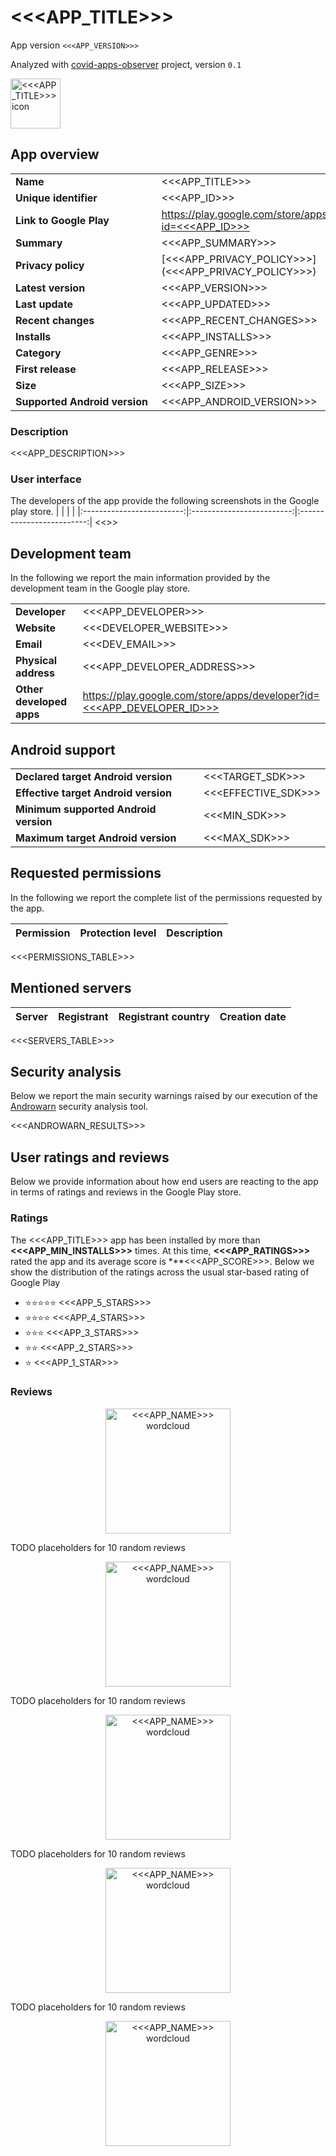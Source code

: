 # <<<APP_TITLE>>>
App version ``<<<APP_VERSION>>>``

Analyzed with [covid-apps-observer](http://github.com/covid-apps-observer) project, version ``0.1``

<img src="<<<ICON_PATH>>>" alt="<<<APP_TITLE>>> icon" width="80"/>

## App overview
| | |
|-------------------------|-------------------------| 
| **Name**&nbsp;&nbsp;&nbsp;&nbsp;&nbsp;&nbsp;&nbsp;&nbsp;&nbsp;&nbsp;&nbsp;&nbsp;&nbsp;&nbsp;&nbsp;&nbsp;&nbsp;&nbsp;&nbsp;&nbsp;&nbsp;&nbsp;&nbsp;&nbsp;&nbsp;&nbsp;&nbsp;&nbsp;&nbsp;&nbsp;&nbsp;&nbsp;&nbsp;&nbsp;&nbsp;&nbsp;&nbsp;&nbsp;&nbsp;&nbsp;  | <<<APP_TITLE>>> |
| **Unique identifier** | <<<APP_ID>>> |
| **Link to Google Play** | [https://play.google.com/store/apps/details?id=<<<APP_ID>>>](https://play.google.com/store/apps/details?id=<<<APP_ID>>>) |
| **Summary**  | <<<APP_SUMMARY>>> |
| **Privacy policy** | [<<<APP_PRIVACY_POLICY>>>](<<<APP_PRIVACY_POLICY>>>) |
| **Latest version** | <<<APP_VERSION>>> |
| **Last update** | <<<APP_UPDATED>>> |
| **Recent changes** | <<<APP_RECENT_CHANGES>>> |
| **Installs**  | <<<APP_INSTALLS>>> |
| **Category** | <<<APP_GENRE>>> |
| **First release** | <<<APP_RELEASE>>> |
| **Size**  | <<<APP_SIZE>>> |
| **Supported Android version**  | <<<APP_ANDROID_VERSION>>> |

### Description
<<<APP_DESCRIPTION>>>


### User interface
The developers of the app provide the following screenshots in the Google play store.
| | | |
|:-------------------------:|:-------------------------:|:-------------------------:|
<<<SCREENSHOTS>>>

## Development team
In the following we report the main information provided by the development team in the Google play store.

| | |
|-------------------------|-------------------------|
| **Developer**  | <<<APP_DEVELOPER>>> |
| **Website**  | <<<DEVELOPER_WEBSITE>>> |
| **Email** | <<<DEV_EMAIL>>> |
| **Physical address**  | <<<APP_DEVELOPER_ADDRESS>>> |
| **Other developed apps**  | [https://play.google.com/store/apps/developer?id=<<<APP_DEVELOPER_ID>>>](https://play.google.com/store/apps/developer?id=<<<APP_DEVELOPER_ID>>>) |

## Android support

| | |
|-------------------------|-------------------------|
| **Declared target Android version**  | <<<TARGET_SDK>>> |
| **Effective target Android version**  | <<<EFFECTIVE_SDK>>> |
| **Minimum supported Android version**  | <<<MIN_SDK>>> |
| **Maximum target Android version**  | <<<MAX_SDK>>> |

## Requested permissions

In the following we report the complete list of the permissions requested by the app. 

| **Permission** | **Protection level** | **Description** | 
|-------------------------|-------------------------|-------------------------|
<<<PERMISSIONS_TABLE>>>

## Mentioned servers

| **Server** | **Registrant** | **Registrant country** | **Creation date** | 
|-------------------------|-------------------------|-------------------------|-------------------------|
<<<SERVERS_TABLE>>>

## Security analysis 

Below we report the main security warnings raised by our execution of the [Androwarn](https://github.com/maaaaz/androwarn) security analysis tool.

<<<ANDROWARN_RESULTS>>>

## User ratings and reviews

Below we provide information about how end users are reacting to the app in terms of ratings and reviews in the Google Play store.

### Ratings

The <<<APP_TITLE>>> app has been installed by more than **<<<APP_MIN_INSTALLS>>>** times. At this time, **<<<APP_RATINGS>>>** rated the app and its average score is ***<<<APP_SCORE>>>. Below we show the distribution of the ratings across the usual star-based rating of Google Play
* :star::star::star::star::star: <<<APP_5_STARS>>>
* :star::star::star::star: <<<APP_4_STARS>>>
* :star::star::star: <<<APP_3_STARS>>>
* :star::star: <<<APP_2_STARS>>>
* :star: <<<APP_1_STAR>>>

### Reviews 

<p align="center">
<img src="resources/<<<APP_ID>>><<<SEPARATOR>>><<<APP_VERSION>>>/wordcloud_5_stars.png" alt="<<<APP_NAME>>> wordcloud" width="200"/>
</p>

TODO placeholders for 10 random reviews

<p align="center">
<img src="resources/<<<APP_ID>>><<<SEPARATOR>>><<<APP_VERSION>>>/wordcloud_4_stars.png" alt="<<<APP_NAME>>> wordcloud" width="200"/>
</p>

TODO placeholders for 10 random reviews

<p align="center">
<img src="resources/<<<APP_ID>>><<<SEPARATOR>>><<<APP_VERSION>>>/wordcloud_3_stars.png" alt="<<<APP_NAME>>> wordcloud" width="200"/>
</p>

TODO placeholders for 10 random reviews

<p align="center">
<img src="resources/<<<APP_ID>>><<<SEPARATOR>>><<<APP_VERSION>>>/wordcloud_2_stars.png" alt="<<<APP_NAME>>> wordcloud" width="200"/>
</p>

TODO placeholders for 10 random reviews

<p align="center">
<img src="resources/<<<APP_ID>>><<<SEPARATOR>>><<<APP_VERSION>>>/wordcloud_1_star.png" alt="<<<APP_NAME>>> wordcloud" width="200"/>
</p>
